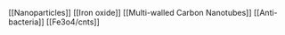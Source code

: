 [[Nanoparticles]]
[[Iron oxide]]
[[Multi-walled Carbon Nanotubes]]
[[Anti-bacteria]]
[[Fe3o4/cnts]]
